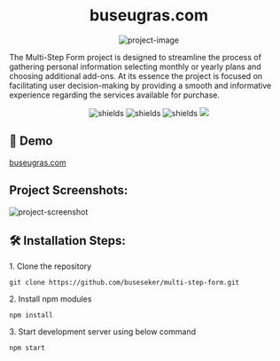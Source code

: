 <h1 align="center" id="title">buseugras.com</h1>

<p align="center"><img src="https://socialify.git.ci/buseugrs/buseugras.com/image?language=1&name=1&owner=1&pattern=Circuit%20Board&theme=Light" alt="project-image"></p>

<p id="description">The Multi-Step Form project is designed to streamline the process of gathering personal information selecting monthly or yearly plans and choosing additional add-ons. At its essence the project is focused on facilitating user decision-making by providing a smooth and informative experience regarding the services available for purchase.</p>

<p align="center"><img src="https://img.shields.io/badge/VSCode-%23007ACC?style=flat&amp;logo=visualstudiocode&amp;logoColor=%23007ACC&amp;labelColor=white" alt="shields"> <img src="https://img.shields.io/badge/React-%2361DAFB?style=flat&amp;logo=tailwindcss&amp;labelColor=white" alt="shields"> <img src="https://img.shields.io/badge/HTML5-%23E34F26?logo=html5&amp;labelColor=white" alt="shields"> <img src="https://img.shields.io/badge/CSS3-%231572B6?logo=css3&logoColor=%231572B6&labelColor=white"></p>

<h2>🚀 Demo</h2>

<a href="https://website-two-delta-25.vercel.app/" target="_blank" rel="noreferrer"> buseugras.com </a>

<h2>Project Screenshots:</h2>
<img src="https://private-user-images.githubusercontent.com/112654875/310795296-564925d5-71cd-498c-a611-f5d34ce1f876.png?jwt=eyJhbGciOiJIUzI1NiIsInR5cCI6IkpXVCJ9.eyJpc3MiOiJnaXRodWIuY29tIiwiYXVkIjoicmF3LmdpdGh1YnVzZXJjb250ZW50LmNvbSIsImtleSI6ImtleTUiLCJleHAiOjE3MDk3OTg3ODAsIm5iZiI6MTcwOTc5ODQ4MCwicGF0aCI6Ii8xMTI2NTQ4NzUvMzEwNzk1Mjk2LTU2NDkyNWQ1LTcxY2QtNDk4Yy1hNjExLWY1ZDM0Y2UxZjg3Ni5wbmc_WC1BbXotQWxnb3JpdGhtPUFXUzQtSE1BQy1TSEEyNTYmWC1BbXotQ3JlZGVudGlhbD1BS0lBVkNPRFlMU0E1M1BRSzRaQSUyRjIwMjQwMzA3JTJGdXMtZWFzdC0xJTJGczMlMkZhd3M0X3JlcXVlc3QmWC1BbXotRGF0ZT0yMDI0MDMwN1QwODAxMjBaJlgtQW16LUV4cGlyZXM9MzAwJlgtQW16LVNpZ25hdHVyZT00NzZhMDM2M2YyZDc3YjBkYTQ3M2E3MzFiZDhmMTljYzYwMGQ0YWQ1NjczYmFiMzEwYzY2Y2QwMDZlYjEyYTdjJlgtQW16LVNpZ25lZEhlYWRlcnM9aG9zdCZhY3Rvcl9pZD0wJmtleV9pZD0wJnJlcG9faWQ9MCJ9.vwnFtyIDE0j0vGa-hizFynpLCbgBNE0URO-E6bjq65A" alt="project-screenshot">

<h2>🛠️ Installation Steps:</h2>

<p>1. Clone the repository</p>

```
git clone https://github.com/buseseker/multi-step-form.git
```

<p>2. Install npm modules</p>

```
npm install
```

<p>3. Start development server using below command</p>

```
npm start
```



  
  


